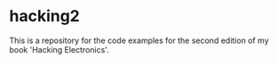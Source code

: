 # hacking2
This is a repository for the code examples for the second edition of my book 'Hacking Electronics'.
